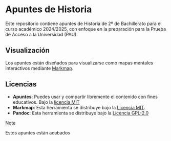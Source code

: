 # Apuntes de Historia

Este repositorio contiene apuntes de Historia de 2º de Bachillerato para el curso académico 2024/2025, con enfoque en la preparación para la Prueba de Acceso a la Universidad (PAU).

## Visualización

Los apuntes están diseñados para visualizarse como mapas mentales interactivos mediante [Markmap](https://markmap.js.org/).

## Licencias

- **Apuntes**: Puedes usar y compartir libremente el contenido con fines educativos. Bajo la [licencia MIT](LICENSE)
- **Markmap**: Esta herramienta se distribuye bajo la [Licencia MIT](https://opensource.org/licenses/MIT).
- **Pandoc**: Esta herramienta se distribuye bajo la [Licencia GPL-2.0](https://opensource.org/license/gpl-2-0)

> [!NOTE]  
> Estos apuntes están acabados
